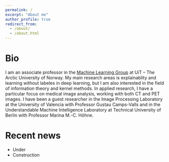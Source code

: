 ```yaml
---
permalink: /
excerpt: "About me"
author_profile: true
redirect_from: 
  - /about/
  - /about.html
---
```



Bio
======
I am an associate professor in the [Machine Learning Group](https://machine-learning.uit.no) at UiT – The Arctic University of Norway. My main research areas is explainablity and learning without labeles in deep learning, but I am also interested in the field of information theory and kernel methods. In applied research, I have a particular focus on medical image analysis, working with both CT and PET images. I have been a guest researcher in the Image Processing Laboratory at the University of Valencia with Professor Gustau Camps-Valls and in the Understandable Machine Intelligence Laboratory at Technical University of Berlin with Professor Marina M.-C. Höhne.

Recent news
======
* Under
* Construction
